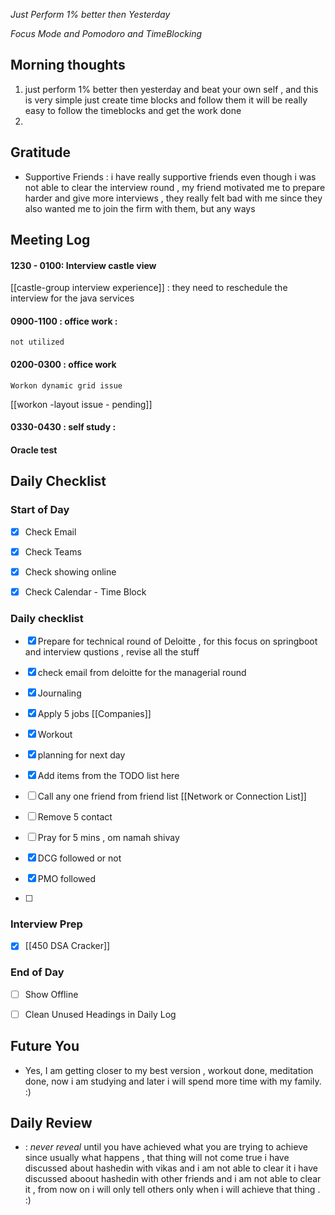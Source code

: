 *Just Perform 1% better then Yesterday*
 
 *Focus Mode and Pomodoro and TimeBlocking* 
 
## Morning thoughts
1. just perform 1% better then yesterday and beat your own self , and this is very simple just create time blocks and follow them it will be really easy to follow the timeblocks and get the work done
2. 
## Gratitude
- Supportive Friends : i have really supportive friends even though i was not able to clear the interview round , my friend motivated me to prepare harder and give more interviews , they really felt bad with me since they also wanted me to join the firm with them, but any ways


## Meeting Log

#### 1230 - 0100: Interview castle view 
[[castle-group interview experience]] : they need to reschedule the interview for the java services
#### 0900-1100 : office work :
	not utilized
#### 0200-0300 : office work
	Workon dynamic grid issue 

[[workon -layout issue - pending]]

#### 0330-0430 : self study :
#### Oracle test


## Daily Checklist 

### Start of Day

- [x] Check Email

- [x] Check Teams

- [x] Check showing online

- [x] Check Calendar - Time Block


### Daily checklist
- [x] Prepare for technical round of Deloitte , for this focus on springboot and interview qustions , revise all the stuff
- [x] check email from deloitte for the managerial round 
- [x] Journaling
- [x] Apply 5 jobs  [[Companies]]
- [x] Workout
- [x] planning for next day
- [x] Add items from the TODO list here
- [ ] Call any one friend from friend list [[Network or Connection List]]
- [ ] Remove 5 contact
- [ ] Pray for 5 mins , om namah shivay
- [x] DCG followed or not 
- [x] PMO followed


- [ ] 
### Interview Prep
- [x] [[450 DSA Cracker]]



### End of Day

- [ ] Show Offline

- [ ] Clean Unused Headings in Daily Log



## Future You
- Yes, I am getting closer to my best version , workout done, meditation done, now i am studying and later i will spend more time with my family. :) 
## Daily Review  
- : *never reveal* until you have achieved what you are trying to achieve since usually what happens , that thing will not come true i have discussed about hashedin with vikas and i am not able to clear it i have discussed aboout hashedin with other friends and i am not able to clear it , from now on i will only tell others only when i will achieve that thing . :)



